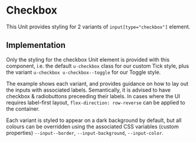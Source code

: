 # Checkbox
This Unit provides styling for 2 variants of `input[type="checkbox"]` element. 

## Implementation
Only the styling for the checkbox Unit element is provided with this component, i.e. the default `u-checkbox` class for our custom Tick style, plus the variant `u-checkbox u-checkbox--toggle` for our Toggle style. 

The example shows each variant, and provides guidance on how to lay out the inputs with associated labels. Semantically, it is advised to have checkbox & radiobuttons preceeding their labels. In cases where the UI requires label-first layout, `flex-direction: row-reverse` can be applied to the container.

Each variant is styled to appear on a dark background by default, but all colours can be overridden using the associated CSS variables (custom properties) `--input--border`, `--input-background`, `--input-color`.
